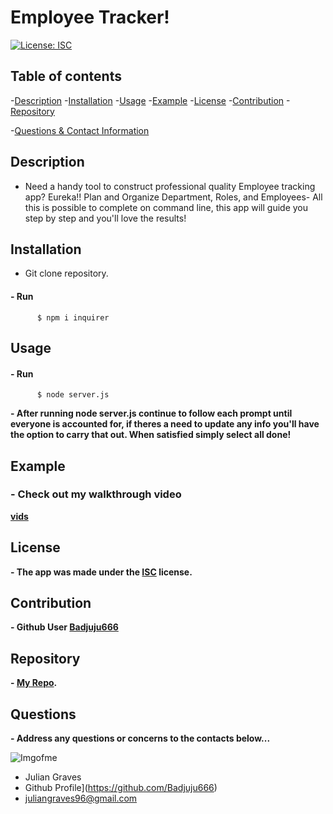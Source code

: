 # **Employee Tracker!**

  [![License: ISC](https://img.shields.io/badge/License-ISC-blue.svg)](https://opensource.org/licenses/ISC)
  

## Table of contents
  -[Description](#Description)
  -[Installation](#Installation)
  -[Usage](#Usage)
  -[Example](#Example)
  -[License](#License)
  -[Contribution](#Contribution)
  -[Repository](#Repository)

  -[Questions & Contact Information](#Questions)

## Description

  -  Need a handy tool to construct professional quality Employee tracking app? Eureka!! Plan and Organize Department, Roles, and Employees- All this is possible to complete on command line, this app will guide you step by step and you'll love the results!

## Installation
- Git clone repository.
#### **- Run**
          $ npm i inquirer
    
## Usage
#### **- Run**
          $ node server.js
**- After running node server.js continue to follow each prompt until everyone is accounted for, if theres a need to update any info you'll have the option to carry that out. When satisfied simply select all done!**

## Example 

### **- Check out my walkthrough video**

**[vids](https://drive.google.com/file/d/1tFZ1aS2No69rQKUQzlMxkE1zL4QC2hpf/view?usp=sharing)**

## License

  **- The app was made under the 
  [ISC](https://opensource.org/licenses/ISC)
   license.**

## Contribution

  **- Github User 
  [Badjuju666](https://github.com/Badjuju666)**
  
## Repository

  **- [My Repo](https://github.com/Badjuju666/Employee-Chip-Implant).**

## Questions
  **- Address any questions or concerns 
  to the contacts below...**
                
![Imgofme](https://avatars.githubusercontent.com/u/74938789?v=4)
- Julian Graves
- Github Profile](https://github.com/Badjuju666)
- <juliangraves96@gmail.com>